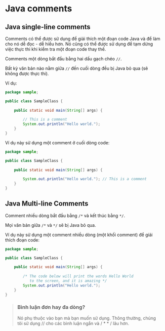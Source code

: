 # Java comments

## Java single-line comments

Comments có thể được sử dụng để giải thích một đoạn code Java và để làm cho nó dễ đọc - dễ hiểu hơn. Nó cũng có thể được sử dụng để tạm dừng việc thực thi khi kiểm tra một đoạn code thay thế.

Comments một dòng bắt đầu bằng hai dấu gạch chéo `//`.

Bất kỳ văn bản nào nằm giữa `//` đến cuối dòng đều bị Java bỏ qua (sẽ không được thực thi).

Ví dụ:

```java
package sample;

public class SampleClass {
    
    public static void main(String[] args) {
    
        // This is a comment
        System.out.println("Hello world.");
    }
}
```

Ví dụ này sử dụng một comment ở cuối dòng code:

```java
package sample;

public class SampleClass {
    
    public static void main(String[] args) {
    
        System.out.println("Hello world."); // This is a comment
    }
}
```

## Java Multi-line Comments

Comment nhiều dòng bắt đầu bằng `/*` và kết thúc bằng `*/`.

Mọi văn bản giữa `/*` và `*/` sẽ bị Java bỏ qua.

Ví dụ này sử dụng một comment nhiều dòng (một khối comment) để giải thích đoạn code:

```java
package sample;

public class SampleClass {
    
    public static void main(String[] args) {
    
        /* The code below will print the words Hello World
           to the screen, and it is amazing */
        System.out.println("Hello world.");
    }
}
```

> ### Bình luận đơn hay đa dòng?
> Nó phụ thuộc vào bạn mà bạn muốn sử dụng. Thông thường, chúng tôi sử dụng // cho các bình luận ngắn và / * * / lâu hơn.
